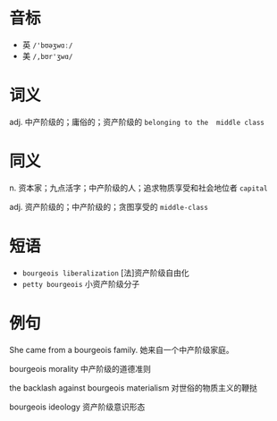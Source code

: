 # 音标

- 英 `/'bʊəʒwɑː/`
- 美 `/,bʊr'ʒwɑ/`

# 词义

adj. 中产阶级的；庸俗的；资产阶级的
`belonging to the  middle class`

# 同义

n. 资本家；九点活字；中产阶级的人；追求物质享受和社会地位者
`capital`

adj. 资产阶级的；中产阶级的；贪图享受的
`middle-class`

# 短语

- `bourgeois liberalization` [法]资产阶级自由化
- `petty bourgeois` 小资产阶级分子

# 例句

She came from a bourgeois family.
她来自一个中产阶级家庭。

bourgeois morality
中产阶级的道德准则

the backlash against bourgeois materialism
对世俗的物质主义的鞭挞

bourgeois ideology
资产阶级意识形态


